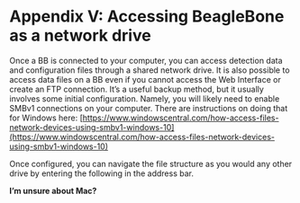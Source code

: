 # Appendix V: Accessing BeagleBone as a network drive

Once a BB is connected to your computer, you can access detection data and configuration files through a shared network drive. It is also possible to access data files on a BB even if you cannot access the Web Interface or create an FTP connection. It’s a useful backup method, but it usually involves some initial configuration. Namely, you will likely need to enable SMBv1 connections on your computer. There are instructions on doing that for Windows here: [https://www.windowscentral.com/how-access-files-network-devices-using-smbv1-windows-10](https://www.windowscentral.com/how-access-files-network-devices-using-smbv1-windows-10)

Once configured, you can navigate the file structure as you would any other drive by entering the following in the address bar.

**I’m unsure about Mac?**

